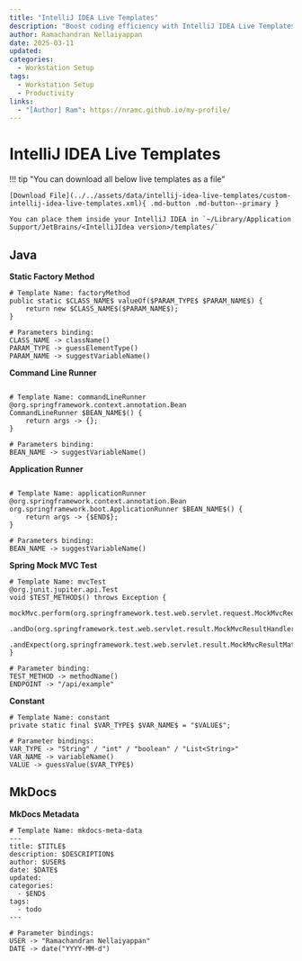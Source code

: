 ```yaml
---
title: "IntelliJ IDEA Live Templates"
description: "Boost coding efficiency with IntelliJ IDEA Live Templates—save time with reusable code snippets."
author: Ramachandran Nellaiyappan
date: 2025-03-11
updated:
categories:
  - Workstation Setup
tags:
  - Workstation Setup
  - Productivity
links:
  - "[Author] Ram": https://nramc.github.io/my-profile/
---
```


# IntelliJ IDEA Live Templates


!!! tip "You can download all below live templates as a file"

    [Download File](../../assets/data/intellij-idea-live-templates/custom-intellij-idea-live-templates.xml){ .md-button .md-button--primary }

    You can place them inside your IntelliJ IDEA in `~/Library/Application Support/JetBrains/<IntelliJIdea version>/templates/`


## Java

**Static Factory Method**

```shell
# Template Name: factoryMethod
public static $CLASS_NAME$ valueOf($PARAM_TYPE$ $PARAM_NAME$) {
    return new $CLASS_NAME$($PARAM_NAME$);
}

# Parameters binding: 
CLASS_NAME -> className()
PARAM_TYPE -> guessElementType()
PARAM_NAME -> suggestVariableName()

```

**Command Line Runner**
```shell

# Template Name: commandLineRunner
@org.springframework.context.annotation.Bean
CommandLineRunner $BEAN_NAME$() {
    return args -> {};
}

# Parameters binding: 
BEAN_NAME -> suggestVariableName()

```

**Application Runner**
```shell

# Template Name: applicationRunner
@org.springframework.context.annotation.Bean
org.springframework.boot.ApplicationRunner $BEAN_NAME$() {
    return args -> {$END$};
}

# Parameters binding: 
BEAN_NAME -> suggestVariableName()

```

**Spring Mock MVC Test**
```shell
# Template Name: mvcTest
@org.junit.jupiter.api.Test
void $TEST_METHOD$() throws Exception {
    mockMvc.perform(org.springframework.test.web.servlet.request.MockMvcRequestBuilders.get("$ENDPOINT$"))
            .andDo(org.springframework.test.web.servlet.result.MockMvcResultHandlers.print())
            .andExpect(org.springframework.test.web.servlet.result.MockMvcResultMatchers.status().isOk());
}

# Parameter binding:
TEST_METHOD -> methodName()
ENDPOINT -> "/api/example"
```

**Constant**
```shell
# Template Name: constant
private static final $VAR_TYPE$ $VAR_NAME$ = "$VALUE$";

# Parameter bindings:
VAR_TYPE -> "String" / "int" / "boolean" / "List<String>"
VAR_NAME -> variableName()
VALUE -> guessValue($VAR_TYPE$)
```

## MkDocs

**MkDocs Metadata**

```shell
# Template Name: mkdocs-meta-data
---
title: $TITLE$
description: $DESCRIPTION$
author: $USER$
date: $DATE$
updated: 
categories:
  - $END$
tags:
  - todo
---

# Parameter bindings:
USER -> "Ramachandran Nellaiyappan"
DATE -> date("YYYY-MM-d")

```